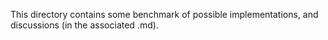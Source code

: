 This directory contains some benchmark of possible implementations,
and discussions (in the associated .md).
